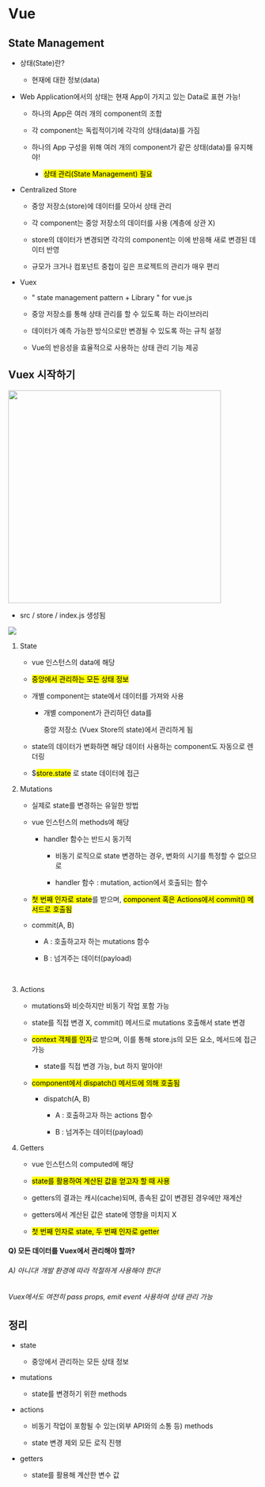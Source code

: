 # Vue



## State Management

- 상태(State)란? 
  
  - 현재에 대한 정보(data)

- Web Application에서의 상태는 현재 App이 가지고 있는 Data로 표현 가능!
  
  - 하나의 App은 여러 개의 component의 조합
  
  - 각 component는 독립적이기에 각각의 상태(data)를 가짐
  
  - 하나의 App 구성을 위해 여러 개의 component가 같은 상태(data)를 유지해야!
    
    - <mark>상태 관리(State Management) 필요</mark>

- Centralized Store
  
  - 중앙 저장소(store)에 데이터를 모아서 상태 관리
  
  - 각 component는 중앙 저장소의 데이터를 사용 (계층에 상관 X)
  
  - store의 데이터가 변경되면 각각의 component는 이에 반응해 새로 변경된 데이터 반영
  
  - 규모가 크거나 컴포넌트 중첩이 깊은 프로젝트의 관리가 매우 편리

- Vuex
  
  - " state management pattern + Library " for vue.js
  
  - 중앙 저장소를 통해 상태 관리를 할 수 있도록 하는 라이브러리
  
  - 데이터가 예측 가능한 방식으로만 변경될 수 있도록 하는 규칙 설정
  
  - Vue의 반응성을 효율적으로 사용하는 상태 관리 기능 제공



## Vuex 시작하기

<img src="file:///C:/Users/multicampus/AppData/Roaming/marktext/images/2022-11-08-10-14-39-image.png" title="" alt="" width="430">

- src / store / index.js 생성됨

![](C:\Users\multicampus\AppData\Roaming\marktext\images\2022-11-08-10-15-33-image.png)

1. State
   
   - vue 인스턴스의 data에 해당
   
   - <mark>중앙에서 관리하는 모든 상태 정보</mark>
   
   - 개별 component는 state에서 데이터를 가져와 사용
     
     - 개별 component가 관리하던 data를
       
       중앙 저장소 (Vuex Store의 state)에서 관리하게 됨
   
   - state의 데이터가 변화하면 해당 데이터 사용하는 component도 자동으로 렌더링
   
   - \$<mark>store.state</mark> 로 state 데이터에 접근 

2. Mutations
   
   - 실제로 state를 변경하는 유일한 방법
   
   - vue 인스턴스의 methods에 해당
     
     - handler 함수는 반드시 동기적
       
       - 비동기 로직으로 state 변경하는 경우, 변화의 시기를 특정할 수 없으므로
       
       - handler 함수 : mutation, action에서 호출되는 함수
   
   - <mark>첫 번째 인자로 state</mark>를 받으며, <mark>component 혹은 Actions에서 commit() 메서드로 호출됨</mark>
   
   - commit(A, B)
     
     - A : 호출하고자 하는 mutations 함수
     
     - B : 넘겨주는 데이터(payload)

            

3. Actions
   
   - mutations와 비슷하지만 비동기 작업 포함 가능
   
   - state를 직접 변경 X, commit() 메서드로 mutations 호출해서 state 변경
   
   - <mark>context 객체를 인자</mark>로 받으며, 이를 통해 store.js의 모든 요소, 메서드에 접근 가능
     
     - state를 직접 변경 가능, but 하지 말아야!
   
   - <mark>component에서 dispatch() 메서드에 의해 호출됨</mark>       
     
     - dispatch(A, B)
       
       - A : 호출하고자 하는 actions 함수
       
       - B : 넘겨주는 데이터(payload)

4. Getters
   
   - vue 인스턴스의 computed에 해당
   
   - <mark>state를 활용하여 계산된 값을 얻고자 할 때 사용</mark>
   
   - getters의 결과는 캐시(cache)되며, 종속된 값이 변경된 경우에만 재계산
   
   - getters에서 계산된 값은 state에 영향을 미치지 X
   
   - <mark>첫 번째 인자로 state, 두 번째 인자로 getter</mark>

#### Q) 모든 데이터를 Vuex에서 관리해야 할까?

###### A) 아니다! 개발 환경에 따라 적절하게 사용해야 한다!

###### Vuex에서도 여전히 pass props, emit event 사용하여 상태 관리 가능



## 정리

- state
  
  - 중앙에서 관리하는 모든 상태 정보

- mutations
  
  - state를 변경하기 위한 methods

- actions
  
  - 비동기 작업이 포함될 수 있는(외부 API와의 소통 등) methods
  
  - state 변경 제외 모든 로직 진행

- getters
  
  - state를 활용해 계산한 변수 값
